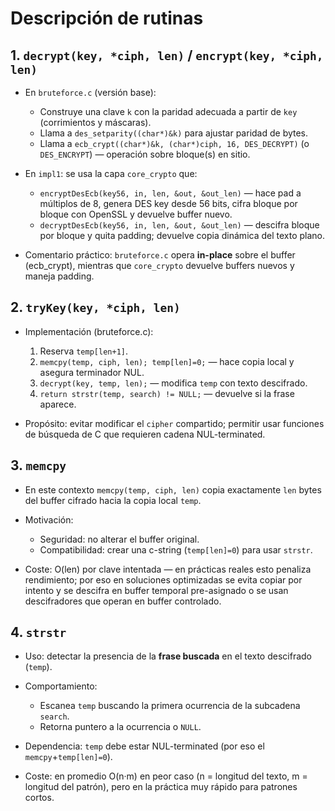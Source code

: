 # Descripción de rutinas

## 1. `decrypt(key, *ciph, len)` / `encrypt(key, *ciph, len)`

- En `bruteforce.c` (versión base):

  - Construye una clave `k` con la paridad adecuada a partir de `key` (corrimientos y máscaras).
  - Llama a `des_setparity((char*)&k)` para ajustar paridad de bytes.
  - Llama a `ecb_crypt((char*)&k, (char*)ciph, 16, DES_DECRYPT)` (o `DES_ENCRYPT`) — operación sobre bloque(s) en sitio.
- En `impl1`: se usa la capa `core_crypto` que:

  - `encryptDesEcb(key56, in, len, &out, &out_len)` — hace pad a múltiplos de 8, genera DES key desde 56 bits, cifra bloque por bloque con OpenSSL y devuelve buffer nuevo.
  - `decryptDesEcb(key56, in, len, &out, &out_len)` — descifra bloque por bloque y quita padding; devuelve copia dinámica del texto plano.
- Comentario práctico: `bruteforce.c` opera **in-place** sobre el buffer (ecb_crypt), mientras que `core_crypto` devuelve buffers nuevos y maneja padding.

## 2. `tryKey(key, *ciph, len)`

- Implementación (bruteforce.c):

  1. Reserva `temp[len+1]`.
  2. `memcpy(temp, ciph, len); temp[len]=0;` — hace copia local y asegura terminador NUL.
  3. `decrypt(key, temp, len);` — modifica `temp` con texto descifrado.
  4. `return strstr(temp, search) != NULL;` — devuelve si la frase aparece.
- Propósito: evitar modificar el `cipher` compartido; permitir usar funciones de búsqueda de C que requieren cadena NUL-terminated.

## 3. `memcpy`

- En este contexto `memcpy(temp, ciph, len)` copia exactamente `len` bytes del buffer cifrado hacia la copia local `temp`.
- Motivación:

  - Seguridad: no alterar el buffer original.
  - Compatibilidad: crear una c-string (`temp[len]=0`) para usar `strstr`.
- Coste: O(len) por clave intentada — en prácticas reales esto penaliza rendimiento; por eso en soluciones optimizadas se evita copiar por intento y se descifra en buffer temporal pre-asignado o se usan descifradores que operan en buffer controlado.

## 4. `strstr`

- Uso: detectar la presencia de la **frase buscada** en el texto descifrado (`temp`).
- Comportamiento:

  - Escanea `temp` buscando la primera ocurrencia de la subcadena `search`.
  - Retorna puntero a la ocurrencia o `NULL`.
- Dependencia: `temp` debe estar NUL-terminated (por eso el `memcpy`+`temp[len]=0`).
- Coste: en promedio O(n·m) en peor caso (n = longitud del texto, m = longitud del patrón), pero en la práctica muy rápido para patrones cortos.
